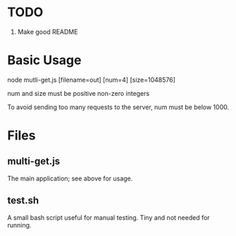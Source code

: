 # TODO

1. Make good README

# Basic Usage

node mutli-get.js <url> [filename=out] [num=4] [size=1048576]

num and size must be positive non-zero integers

To avoid sending too many requests to the server, num must be below 1000.

# Files

## multi-get.js

The main application; see above for usage.

## test.sh

A small bash script useful for manual testing. Tiny and not needed for
running.
